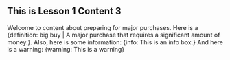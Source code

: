 ## This is Lesson 1 Content 3

Welcome to content about preparing for major purchases.
Here is a {definition: big buy | A major purchase that requires a significant amount of money.}.
Also, here is some information:
{info: This is an info box.}
And here is a warning:
{warning: This is a warning}
